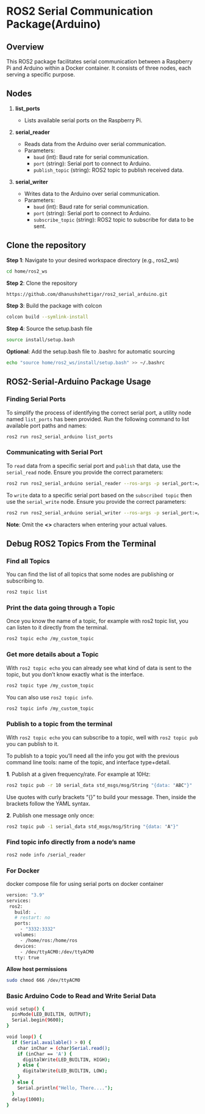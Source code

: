 # ROS2 Serial Communication Package(Arduino)

## Overview

This ROS2 package facilitates serial communication between a Raspberry Pi and Arduino within a Docker container. It consists of three nodes, each serving a specific purpose.

## Nodes

1. **list_ports**
    - Lists available serial ports on the Raspberry Pi.

2. **serial_reader**
    - Reads data from the Arduino over serial communication.
    - Parameters:
        - `baud` (int): Baud rate for serial communication.
        - `port` (string): Serial port to connect to Arduino.
        - `publish_topic` (string): ROS2 topic to publish received data.

3. **serial_writer**
    - Writes data to the Arduino over serial communication.
    - Parameters:
        - `baud` (int): Baud rate for serial communication.
        - `port` (string): Serial port to connect to Arduino.
        - `subscribe_topic` (string): ROS2 topic to subscribe for data to be sent.

## Clone the repository

**Step 1**: Navigate to your desired workspace directory (e.g., ros2_ws)

```bash
cd home/ros2_ws
```

**Step 2**: Clone the repository
```bash
https://github.com/dhanushshettigar/ros2_serial_arduino.git
```

**Step 3**: Build the package with colcon
```bash
colcon build --symlink-install
```

**Step 4**: Source the setup.bash file
```bash
source install/setup.bash
```

**Optional**: Add the setup.bash file to .bashrc for automatic sourcing
```bash
echo "source home/ros2_ws/install/setup.bash" >> ~/.bashrc
```

##  ROS2-Serial-Arduino Package Usage

### Finding Serial Ports

To simplify the process of identifying the correct serial port, a utility node named `list_ports` has been provided. Run the following command to list available port paths and names:

```bash
ros2 run ros2_serial_arduino list_ports
```

### Communicating with Serial Port

To `read` data from a specific serial port and `publish` that data, use the `serial_read` node. Ensure you provide the correct parameters:

```bash
ros2 run ros2_serial_arduino serial_reader --ros-args -p serial_port:=/dev/ttyACM0 -p baud_rate:=<9600> -p publish_to:=/<my_custom_topic>
```

To `write` data to a specific serial port based on the `subscribed topic` then use the `serial_write` node. Ensure you provide the correct parameters:

```bash
ros2 run ros2_serial_arduino serial_writer --ros-args -p serial_port:=/dev/ttyACM0 -p baud_rate:=<9600> -p subscribe_to:=/<my_custom_topic>
```
**Note**: Omit the **<>** characters when entering your actual values.

## Debug ROS2 Topics From the Terminal

### Find all Topics

You can find the list of all topics that some nodes are publishing or subscribing to.

```bash
ros2 topic list
```
### Print the data going through a Topic

Once you know the name of a topic, for example with ros2 topic list, you can listen to it directly from the terminal.

```bash
ros2 topic echo /my_custom_topic
```

### Get more details about a Topic

With `ros2 topic echo` you can already see what kind of data is sent to the topic, but you don’t know exactly what is the interface.

```bash
ros2 topic type /my_custom_topic
```

You can also use `ros2 topic info`.

```bash
ros2 topic info /my_custom_topic
```

### Publish to a topic from the terminal

With `ros2 topic echo` you can subscribe to a topic, well with `ros2 topic pub` you can publish to it.

To publish to a topic you’ll need all the info you got with the previous command line tools: name of the topic, and interface type+detail.

**1**. Publish at a given frequency/rate. For example at 10Hz:

```bash
ros2 topic pub -r 10 serial_data std_msgs/msg/String "{data: "ABC"}"
```
Use quotes with curly brackets “{}” to build your message. Then, inside the brackets follow the YAML syntax.

**2**. Publish one message only once:

```bash
ros2 topic pub -1 serial_data std_msgs/msg/String "{data: "A"}"
```

### Find topic info directly from a node’s name

```bash
ros2 node info /serial_reader
```

### For Docker

docker compose file for using serial ports on docker container

```bash
version: "3.9"
services:
 ros2:
   build: .
   # restart: no
   ports: 
     - "3332:3332"
   volumes:
     - /home/ros:/home/ros
   devices:
     - /dev/ttyACM0:/dev/ttyACM0
   tty: true
```

**Allow host permissions**

```bash
sudo chmod 666 /dev/ttyACM0
```

### Basic Arduino Code to Read and Write Serial Data

```bash
void setup() {
  pinMode(LED_BUILTIN, OUTPUT);
  Serial.begin(9600);
}

void loop() {
  if (Serial.available() > 0) {
    char inChar = (char)Serial.read();
    if (inChar == 'A') {
      digitalWrite(LED_BUILTIN, HIGH);
    } else {
      digitalWrite(LED_BUILTIN, LOW);
    }
  } else {
    Serial.println("Hello, There....");
  }
  delay(1000);
}
```
